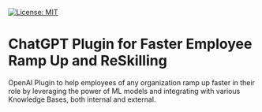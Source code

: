 [![License: MIT](https://img.shields.io/badge/License-MIT-yellow.svg)](https://opensource.org/licenses/MIT)
# ChatGPT Plugin for Faster Employee Ramp Up and ReSkilling
OpenAI Plugin to help employees of any organization ramp up faster in their role by leveraging the power of ML models and integrating with various Knowledge Bases, both internal and external.
